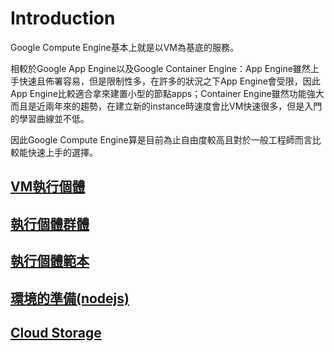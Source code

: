 # Introduction

Google Compute Engine基本上就是以VM為基底的服務。

相較於Google App Engine以及Google Container Engine：App Engine雖然上手快速且佈署容易，但是限制性多，在許多的狀況之下App Engine會受限，因此App Engine比較適合拿來建置小型的節點apps；Container Engine雖然功能強大而且是近兩年來的趨勢，在建立新的instance時速度會比VM快速很多，但是入門的學習曲線並不低。

因此Google Compute Engine算是目前為止自由度較高且對於一般工程師而言比較能快速上手的選擇。

## [VM執行個體](vmzhi-xing-ge-ti.md)

## [執行個體群體](instance-group.md)

## [執行個體範本](instance-template.md)

## [環境的準備\(nodejs\)](huan-jing-de-zhun-509928-for-node-js.md)

## [Cloud Storage](cloud-storage.md)

